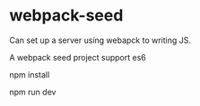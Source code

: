 # webpack-seed
Can set up a server using webapck to writing JS.

A webpack seed project support es6

npm install

npm run dev